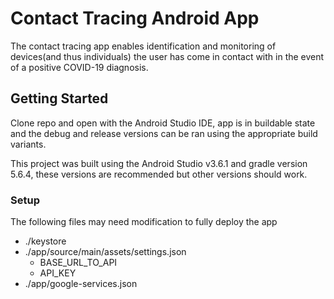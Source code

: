 # Contact Tracing Android App

The contact tracing app enables identification and monitoring of devices(and thus individuals) the user has come in contact with in the event of a positive COVID-19 diagnosis.

## Getting Started

Clone repo and open with the Android Studio IDE, app is in buildable state and the debug and release versions can be ran using the appropriate build variants.

This project was built using the Android Studio v3.6.1 and gradle version 5.6.4, these versions are recommended but other versions should work.

### Setup

The following files may need modification to fully deploy the app 

- ./keystore
- ./app/source/main/assets/settings.json
	- BASE_URL_TO_API
	- API_KEY
- ./app/google-services.json
